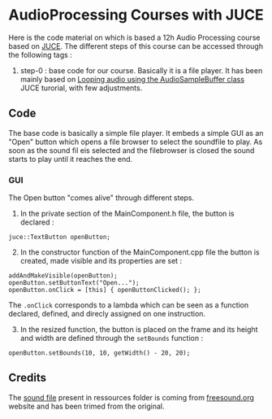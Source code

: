 # AudioProcessing Courses with JUCE

Here is the code material on which is based a 12h Audio Processing course based on [JUCE](http://juce.com).
The different steps of this course can be accessed through the following tags :

1. step-0 : base code for our course. Basically it is a file player. It has been mainly based on [Looping audio using the AudioSampleBuffer class](https://docs.juce.com/master/tutorial_looping_audio_sample_buffer.html) JUCE turorial, with few adjustments.


## Code

The base code is basically a simple file player. It embeds a simple GUI as an "Open" button which opens a file browser to select the soundfile to play.
As soon as the sound fil eis selected and the filebrowser is closed the sound starts to play until it reaches the end.

### GUI
The Open button "comes alive" through different steps.

1. In the private section of the MainComponent.h file, the button is declared :
```
juce::TextButton openButton;
```

2. In the constructor function of the MainComponent.cpp file the button is created, made visible and its properties are set : 
```
addAndMakeVisible(openButton);
openButton.setButtonText("Open...");
openButton.onClick = [this] { openButtonClicked(); };
```
The `.onClick` corresponds to a lambda which can be seen as a function declared, defined, and direcly assigned on one instruction.

3. In the resized function, the button is placed on the frame and its height and width are defined through the `setBounds` function :
```
openButton.setBounds(10, 10, getWidth() - 20, 20);
```


## Credits

The [sound file](https://freesound.org/people/ValentinSosnitskiy/sounds/495482/0) present in ressources folder is coming from [freesound.org](freesound.org) website and has been trimed from the original.





